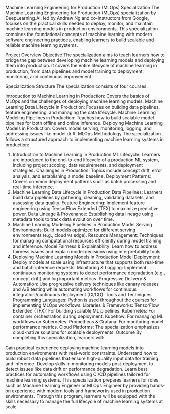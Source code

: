 Machine Learning Engineering for Production (MLOps) Specialization
The Machine Learning Engineering for Production (MLOps) specialization by DeepLearning.AI, led by Andrew Ng and co-instructors from Google, focuses on the practical skills needed to deploy, monitor, and maintain machine learning models in production environments. This specialization combines the foundational concepts of machine learning with modern software engineering practices, enabling learners to build scalable and reliable machine learning systems.

Project Overview
Objective
The specialization aims to teach learners how to bridge the gap between developing machine learning models and deploying them into production. It covers the entire lifecycle of machine learning in production, from data pipelines and model training to deployment, monitoring, and continuous improvement.

Specialization Structure
The specialization consists of four courses:

Introduction to Machine Learning in Production: Covers the basics of MLOps and the challenges of deploying machine learning models.
Machine Learning Data Lifecycle in Production: Focuses on building data pipelines, feature engineering, and managing the data lifecycle.
Machine Learning Modeling Pipelines in Production: Teaches how to build scalable model pipelines for both offline and online inference.
Deploying Machine Learning Models in Production: Covers model serving, monitoring, logging, and addressing issues like model drift.
MLOps Methodology
The specialization follows a structured approach to implementing machine learning systems in production:

1. Introduction to Machine Learning in Production
ML Lifecycle: Learners are introduced to the end-to-end lifecycle of a production ML system, including project scoping, data requirements, and deployment strategies.
Challenges in Production: Topics include concept drift, error analysis, and establishing a model baseline.
Deployment Patterns: Covers common deployment patterns such as batch processing and real-time inference.
2. Machine Learning Data Lifecycle in Production
Data Pipelines: Learners build data pipelines by gathering, cleaning, validating datasets, and assessing data quality.
Feature Engineering: Implement feature engineering using TensorFlow Extended (TFX) to maximize predictive power.
Data Lineage & Provenance: Establishing data lineage using metadata tools to track data evolution over time.
3. Machine Learning Modeling Pipelines in Production
Model Serving Environments: Build models optimized for different serving environments (e.g., cloud vs edge).
Resource Management: Techniques for managing computational resources efficiently during model training and inference.
Model Fairness & Explainability: Learn how to address fairness issues and explain model decisions using interpretability tools.
4. Deploying Machine Learning Models in Production
Model Deployment: Deploy models at scale using infrastructure that supports both real-time and batch inference requests.
Monitoring & Logging: Implement continuous monitoring systems to detect performance degradation (e.g., concept drift) and log important metrics.
Progressive Delivery & Automation: Use progressive delivery techniques like canary releases and A/B testing while automating workflows for continuous integration/continuous deployment (CI/CD).
Tools and Techniques
Programming Languages: Python is used throughout the courses for implementing MLOps workflows.
Libraries & Frameworks:
TensorFlow Extended (TFX): For building scalable ML pipelines.
Kubernetes: For container orchestration during deployment.
Kubeflow: For managing ML workflows on Kubernetes.
Prometheus & Grafana: For monitoring model performance metrics.
Cloud Platforms: The specialization emphasizes cloud-native solutions for scalable deployments.
Outcome
By completing this specialization, learners will:

Gain practical experience deploying machine learning models into production environments with real-world constraints.
Understand how to build robust data pipelines that ensure high-quality input data for training and inference.
Develop skills in monitoring models post-deployment to detect issues like data drift or performance degradation.
Learn best practices for automating workflows using CI/CD pipelines tailored for machine learning systems.
This specialization prepares learners for roles such as Machine Learning Engineer or MLOps Engineer by providing hands-on experience with modern tools and frameworks used in production environments. Through this program, learners will be equipped with the skills necessary to manage the full lifecycle of machine learning systems at scale.
